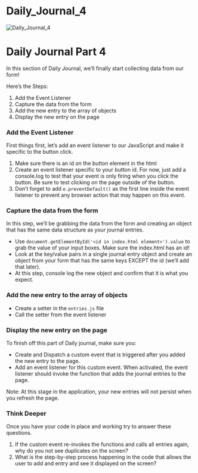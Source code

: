 
# Daily_Journal_4

![Daily_Journal_4](https://user-images.githubusercontent.com/85176043/189435757-691c5156-d3bd-4fea-8cbe-3dba4108678a.jpg)


# **Daily Journal Part 4**

In this section of Daily Journal, we’ll finally start collecting data from our form!  

Here’s the Steps:

1. Add the Event Listener
2. Capture the data from the form
3. Add the new entry to the array of objects
4. Display the new entry on the page

### Add the Event Listener

First things first, let’s add an event listener to our JavaScript and make it specific to the button click.

1. Make sure there is an id on the button element in the html
2. Create an event listener specific to your button id.  For now, just add a console.log to test that your event is only firing when you click the button.  Be sure to test clicking on the page outside of the button.
3. Don’t forget to add `e.preventDefault()` as the first line inside the event listener to prevent any browser action that may happen on this event.

### Capture the data from the form

In this step, we’ll be grabbing the data from the form and creating an object that has the same data structure as your journal entries.  

- Use `document.getElementById('<id in index.html element>').value` to grab the value of your input boxes.  Make sure the index.html has an id!
- Look at the key/value pairs in a single journal entry object and create an object from your form that has the same keys EXCEPT the id (we’ll add that later).
- At this step, console log the new object and confirm that it is what you expect.

### Add the new entry to the array of objects

- Create a setter in the `entries.js` file
- Call the setter from the event listener

### Display the new entry on the page

To finish off this part of Daily journal, make sure you:

- Create and Dispatch a custom event that is triggered after you added the new entry to the page.
- Add an event listener for this custom event.  When activated, the event listener should invoke the function that adds the journal entries to the page.

Note: At this stage in the application, your new entries will not persist when you refresh the page.

### Think Deeper

Once you have your code in place and working try to answer these questions.

1. If the custom event re-invokes the functions and calls all entries again, why do you not see duplicates on the screen?
2. What is the step-by-step process happening in the code that allows the user to add and entry and see it displayed on the screen?
